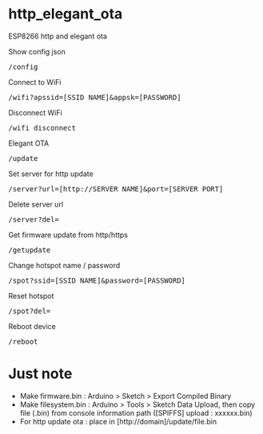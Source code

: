 # http_elegant_ota
ESP8266 http and elegant ota

Show config json
<pre>/config</pre>

Connect to WiFi
<pre>/wifi?apssid=[SSID_NAME]&appsk=[PASSWORD]</pre>

Disconnect WiFi
<pre>/wifi_disconnect</pre>

Elegant OTA
<pre>/update</pre>

Set server for http update
<pre>/server?url=[http://SERVER_NAME]&port=[SERVER_PORT]</pre>

Delete server url
<pre>/server?del=</pre>

Get firmware update from http/https
<pre>/getupdate</pre>

Change hotspot name / password
<pre>/spot?ssid=[SSID_NAME]&password=[PASSWORD]</pre>

Reset hotspot
<pre>/spot?del=</pre>

Reboot device
<pre>/reboot</pre>

# Just note
- Make firmware.bin : Arduino > Sketch > Export Compiled Binary
- Make filesystem.bin : Arduino > Tools > Sketch Data Upload, then copy file (.bin) from console information path ([SPIFFS] upload  : xxxxxx.bin)
- For http update ota : place in [http://domain]/update/file.bin
